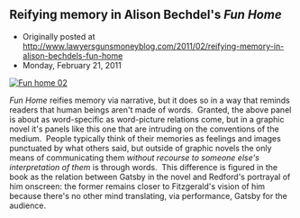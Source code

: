 ## Reifying memory in Alison Bechdel's <em>Fun Home</em>

 * Originally posted at http://www.lawyersgunsmoneyblog.com/2011/02/reifying-memory-in-alison-bechdels-fun-home
 * Monday, February 21, 2011

[![Fun home 02](http://acephalous.typepad.com/.a/6a00d8341c2df453ef014e8633f57f970d-500wi "Fun home 02")](http://acephalous.typepad.com/.a/6a00d8341c2df453ef014e8633f57f970d-popup)  

_Fun Home_ reifies memory via narrative, but it does so in a way that reminds readers that human beings aren't made of words.  Granted, the above panel is about as word-specific as word-picture relations come, but in a graphic novel it's panels like this one that are intruding on the conventions of the medium.  People typically think of their memories as feelings and images punctuated by what others said, but outside of graphic novels the only means of communicating them _without recourse to someone else's interpretation of them_ is through words.  This difference is figured in the book as the relation between Gatsby in the novel and Redford's portrayal of him onscreen: the former remains closer to Fitzgerald's vision of him because there's no other mind translating, via performance, Gatsby for the audience.